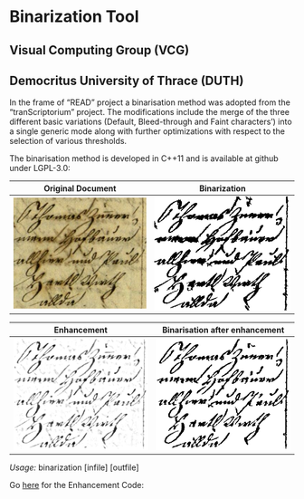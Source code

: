 
# Binarization Tool

## Visual Computing Group (VCG) 
## Democritus University of Thrace (DUTH)

In the frame of “READ” project a binarisation method was adopted from 
the “tranScriptorium” project. The modifications include the merge of the three
different basic variations (Default, Bleed-through and Faint characters’) into a 
single generic mode along with further optimizations with respect to the selection of various thresholds. 

The binarisation method is developed in C++11 and is available at github under LGPL-3.0:

Original Document | Binarization
-------------------------------|--------------------------
![Original Document](doc1.jpg) | ![Binarization](doc2.png)

Enhancement | Binarisation after enhancement
-------------------------------|--------------------------
![Enhancement](doc3.png) | ![Binarization after enhancement](doc4.png)


*Usage:* binarization [infile] [outfile]


Go [here](https://github.com/Transkribus/VCG-DUTH-Enhancement) for the Enhancement Code:  
